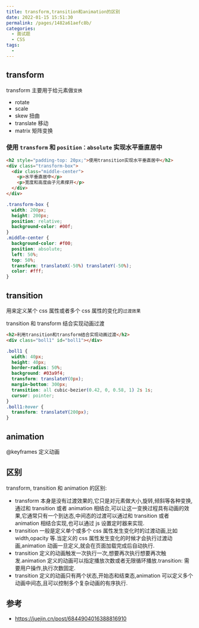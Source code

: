```yaml
---
title: transform,transition和animation的区别
date: 2022-01-15 15:51:30
permalink: /pages/1482a61aefc8b/
categories:
  - 面试题
  - CSS
tags:
  -
---
```


## transform

transform 主要用于给元素做`变换`

- rotate
- scale
- skew 扭曲
- translate 移动
- matrix 矩阵变换

### 使用 `transform` 和 `position：absolute` 实现水平垂直居中

```html
<h2 style="padding-top: 20px;">使用transition实现水平垂直居中</h2>
<div class="transform-box">
  <div class="middle-center">
    <p>水平垂直居中</p>
    <p>宽度和高度由子元素撑开</p>
  </div>
</div>
```

```css
.transform-box {
  width: 200px;
  height: 200px;
  position: relative;
  background-color: #00f;
}
.middle-center {
  background-color: #f00;
  position: absolute;
  left: 50%;
  top: 50%;
  transform: translateX(-50%) translateY(-50%);
  color: #fff;
}
```

## transition

用来定义某个 css 属性或者多个 css 属性的变化的`过渡效果`

transition 和 transform 结合实现动画过渡

```html
<h2>利用transition和transform结合实现动画过渡</h2>
<div class="boll1" id="boll1"></div>
```

```css
.boll1 {
  width: 40px;
  height: 40px;
  border-radius: 50%;
  background: #03a9f4;
  transform: translateY(0px);
  margin-bottom: 300px;
  transition: all cubic-bezier(0.42, 0, 0.58, 1) 2s 1s;
  cursor: pointer;
}
.boll1:hover {
  transform: translateY(200px);
}
```

## animation

@keyframes 定义动画

## 区别

transform, transition 和 animation 的区别:

- transform 本身是没有过渡效果的,它只是对元素做大小,旋转,倾斜等各种变换,通过和 transition 或者 animation 相结合,可以让这一变换过程具有动画的效果,它通常只有一个到达态,中间态的过渡可以通过和 transition 或者 animation 相结合实现,也可以通过 js 设置定时器来实现.
- transition 一般是定义单个或多个 css 属性发生变化时的过渡动画,比如 width,opacity 等.当定义的 css 属性发生变化的时候才会执行过渡动画,animation 动画一旦定义,就会在页面加载完成后自动执行.
- transition 定义的动画触发一次执行一次,想要再次执行想要再次触发.animation 定义的动画可以指定播放次数或者无限循环播放.transition: 需要用户操作,执行次数固定.
- transition 定义的动画只有两个状态,开始态和结束态,animation 可以定义多个动画中间态,且可以控制多个复杂动画的有序执行.

## 参考

- <https://juejin.cn/post/6844904016388816910>

